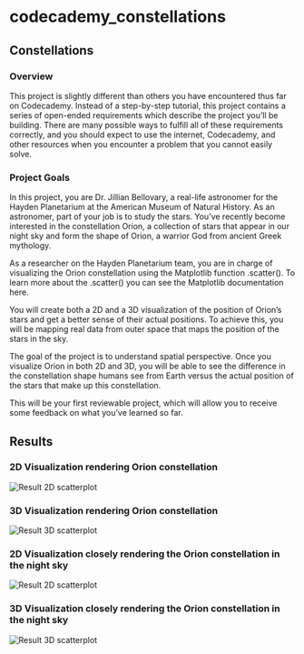 # codecademy_constellations

## Constellations

### Overview
This project is slightly different than others you have encountered thus far on Codecademy. Instead of a step-by-step tutorial, this project contains a series of open-ended requirements which describe the project you’ll be building. There are many possible ways to fulfill all of these requirements correctly, and you should expect to use the internet, Codecademy, and other resources when you encounter a problem that you cannot easily solve.

### Project Goals
In this project, you are Dr. Jillian Bellovary, a real-life astronomer for the Hayden Planetarium at the American Museum of Natural History. As an astronomer, part of your job is to study the stars. You’ve recently become interested in the constellation Orion, a collection of stars that appear in our night sky and form the shape of Orion, a warrior God from ancient Greek mythology.

As a researcher on the Hayden Planetarium team, you are in charge of visualizing the Orion constellation using the Matplotlib function .scatter(). To learn more about the .scatter() you can see the Matplotlib documentation here.

You will create both a 2D and a 3D visualization of the position of Orion’s stars and get a better sense of their actual positions. To achieve this, you will be mapping real data from outer space that maps the position of the stars in the sky.

The goal of the project is to understand spatial perspective. Once you visualize Orion in both 2D and 3D, you will be able to see the difference in the constellation shape humans see from Earth versus the actual position of the stars that make up this constellation.

This will be your first reviewable project, which will allow you to receive some feedback on what you’ve learned so far.


## Results
### 2D Visualization rendering Orion constellation
![Result 2D scatterplot]([/assets/Results/2D-Data-Visualization.png](https://github.com/akstrek/3D-analysis-and-visulization-of-Constellation-data/blob/main/Results/2D-Data-Visualization.png))

### 3D Visualization rendering Orion constellation
![Result 3D scatterplot](Results/3D-Projection.png")

### 2D Visualization closely rendering the Orion constellation in the night sky
![Result 2D scatterplot](Results/2D-Visualization-rendering.png")

### 3D Visualization closely rendering the Orion constellation in the night sky
![Result 3D scatterplot](Results/3D-Visualization-rendering.png")
